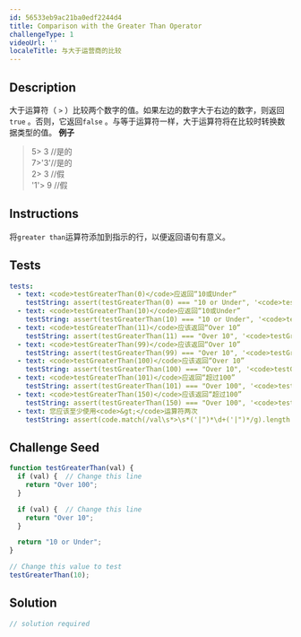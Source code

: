 ```yaml
---
id: 56533eb9ac21ba0edf2244d4
title: Comparison with the Greater Than Operator
challengeType: 1
videoUrl: ''
localeTitle: 与大于运营商的比较
---
```


## Description
<section id="description">大于运算符（ <code>&gt;</code> ）比较两个数字的值。如果左边的数字大于右边的数字，则返回<code>true</code> 。否则，它返回<code>false</code> 。与等于运算符一样，大于运算符将在比较时转换数据类型的值。 <strong>例子</strong> <blockquote> 5&gt; 3 //是的<br> 7&gt;&#39;3&#39;//是的<br> 2&gt; 3 //假<br> &#39;1&#39;&gt; 9 //假</blockquote></section>

## Instructions
<section id="instructions">将<code>greater than</code>运算符添加到指示的行，以便返回语句有意义。 </section>

## Tests
<section id='tests'>

```yml
tests:
  - text: <code>testGreaterThan(0)</code>应返回“10或Under”
    testString: assert(testGreaterThan(0) === "10 or Under", '<code>testGreaterThan(0)</code> should return "10 or Under"');
  - text: <code>testGreaterThan(10)</code>应返回“10或Under”
    testString: assert(testGreaterThan(10) === "10 or Under", '<code>testGreaterThan(10)</code> should return "10 or Under"');
  - text: <code>testGreaterThan(11)</code>应该返回“Over 10”
    testString: assert(testGreaterThan(11) === "Over 10", '<code>testGreaterThan(11)</code> should return "Over 10"');
  - text: <code>testGreaterThan(99)</code>应该返回“Over 10”
    testString: assert(testGreaterThan(99) === "Over 10", '<code>testGreaterThan(99)</code> should return "Over 10"');
  - text: <code>testGreaterThan(100)</code>应该返回“Over 10”
    testString: assert(testGreaterThan(100) === "Over 10", '<code>testGreaterThan(100)</code> should return "Over 10"');
  - text: <code>testGreaterThan(101)</code>应返回“超过100”
    testString: assert(testGreaterThan(101) === "Over 100", '<code>testGreaterThan(101)</code> should return "Over 100"');
  - text: <code>testGreaterThan(150)</code>应该返回“超过100”
    testString: assert(testGreaterThan(150) === "Over 100", '<code>testGreaterThan(150)</code> should return "Over 100"');
  - text: 您应该至少使用<code>&gt;</code>运算符两次
    testString: assert(code.match(/val\s*>\s*('|")*\d+('|")*/g).length > 1, 'You should use the <code>&gt;</code> operator at least twice');

```

</section>

## Challenge Seed
<section id='challengeSeed'>

<div id='js-seed'>

```js
function testGreaterThan(val) {
  if (val) {  // Change this line
    return "Over 100";
  }

  if (val) {  // Change this line
    return "Over 10";
  }

  return "10 or Under";
}

// Change this value to test
testGreaterThan(10);

```

</div>



</section>

## Solution
<section id='solution'>

```js
// solution required
```
</section>
